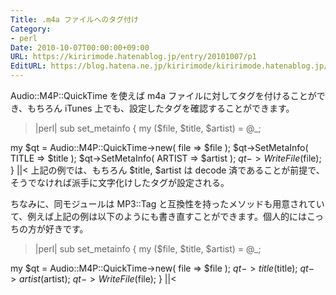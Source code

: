 ```yaml
---
Title: .m4a ファイルへのタグ付け
Category:
- perl
Date: 2010-10-07T00:00:00+09:00
URL: https://kiririmode.hatenablog.jp/entry/20101007/p1
EditURL: https://blog.hatena.ne.jp/kiririmode/kiririmode.hatenablog.jp/atom/entry/8454420450078211528
---
```



Audio::M4P::QuickTime を使えば m4a ファイルに対してタグを付けることができ、もちろん iTunes 上でも、設定したタグを確認することができます。
>|perl|
sub set_metainfo {
  my ($file, $title, $artist) = @_;

  my $qt = Audio::M4P::QuickTime->new( file => $file );
  $qt->SetMetaInfo( TITLE  => $title  );
  $qt->SetMetaInfo( ARTIST => $artist );
  $qt->WriteFile($file);
}
||<
上記の例では、もちろん $title, $artist は decode 済であることが前提で、そうでなければ派手に文字化けしたタグが設定される。

ちなみに、同モジュールは MP3::Tag と互換性を持ったメソッドも用意されていて、例えば上記の例は以下のようにも書き直すことができます。個人的にはこっちの方が好きです。
>|perl|
sub set_metainfo {
  my ($file, $title, $artist) = @_;

  my $qt = Audio::M4P::QuickTime->new( file => $file );
  $qt->title($title);
  $qt->artist($artist);
  $qt->WriteFile($file);
}
||<
